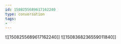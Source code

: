 ```yaml
---
id: 1508255689617162240
type: conversation
tags:
- 
---
```

![[1508255689617162240]]
![[1508368236559011840]]

